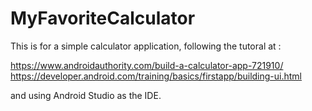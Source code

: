 # MyFavoriteCalculator

This is for a simple calculator application, following the tutoral  at :

https://www.androidauthority.com/build-a-calculator-app-721910/
https://developer.android.com/training/basics/firstapp/building-ui.html

and using Android Studio as the IDE.
